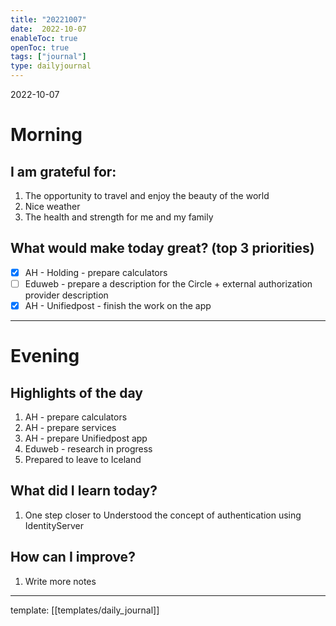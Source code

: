 ```yaml
---
title: "20221007"
date:  2022-10-07
enableToc: true
openToc: true
tags: ["journal"]
type: dailyjournal
---
```


 2022-10-07
# Morning
## I am grateful for:
1. The opportunity to travel and enjoy the beauty of the world
2. Nice weather
3. The health and strength for me and my family

## What would make today great? (top 3 priorities)
- [x] AH - Holding - prepare calculators
- [ ] Eduweb - prepare a description for the Circle + external authorization provider description
- [x] AH - Unifiedpost - finish the work on the app

---
# Evening
## Highlights of the day
1. AH - prepare calculators
2. AH - prepare services
3. AH - prepare Unifiedpost app
4. Eduweb - research in progress
5. Prepared to leave to Iceland

## What did I learn today?
1. One step closer to Understood the concept of authentication using IdentityServer

## How can I improve?
1. Write more notes 

---
template: [[templates/daily_journal]]